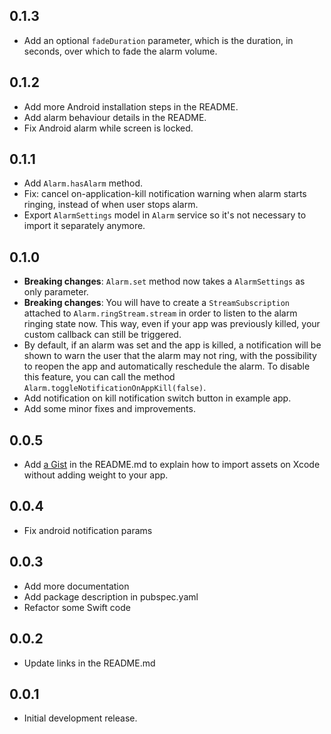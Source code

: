 ## 0.1.3
* Add an optional `fadeDuration` parameter, which is the duration, in seconds, over which to fade the alarm volume.

## 0.1.2
* Add more Android installation steps in the README.
* Add alarm behaviour details in the README.
* Fix Android alarm while screen is locked.

## 0.1.1
* Add `Alarm.hasAlarm` method.
* Fix: cancel on-application-kill notification warning when alarm starts ringing, instead of when user stops alarm. 
* Export `AlarmSettings` model in `Alarm` service so it's not necessary to import it separately anymore.

## 0.1.0
* **Breaking changes**: `Alarm.set` method now takes a `AlarmSettings` as only parameter.
* **Breaking changes**: You will have to create a `StreamSubscription` attached to `Alarm.ringStream.stream` in order to listen to the alarm ringing state now. This way, even if your app was previously killed, your custom callback can still be triggered.
* By default, if an alarm was set and the app is killed, a notification will be shown to warn
the user that the alarm may not ring, with the possibility to reopen the app and automatically reschedule the alarm.
To disable this feature, you can call the method `Alarm.toggleNotificationOnAppKill(false)`.
* Add notification on kill notification switch button in example app.
* Add some minor fixes and improvements.

## 0.0.5

* Add [a Gist](https://gist.github.com/gdelataillade/68834caacdd6727f1418e46788f70b53) in the README.md to explain how to import assets on Xcode without adding weight to your app.

## 0.0.4

* Fix android notification params

## 0.0.3

* Add more documentation
* Add package description in pubspec.yaml
* Refactor some Swift code

## 0.0.2

* Update links in the README.md

## 0.0.1

* Initial development release.